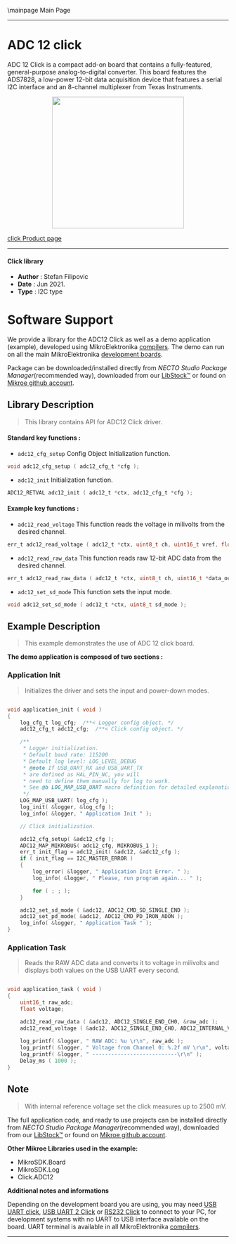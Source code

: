 \mainpage Main Page

---
# ADC 12 click

ADC 12 Click is a compact add-on board that contains a fully-featured, general-purpose analog-to-digital converter. This board features the ADS7828, a low-power 12-bit data acquisition device that features a serial I2C interface and an 8-channel multiplexer from Texas Instruments.

<p align="center">
  <img src="https://download.mikroe.com/images/click_for_ide/adc12_click.png" height=300px>
</p>

[click Product page](https://www.mikroe.com/adc-12-click)

---


#### Click library

- **Author**        : Stefan Filipovic
- **Date**          : Jun 2021.
- **Type**          : I2C type


# Software Support

We provide a library for the ADC12 Click
as well as a demo application (example), developed using MikroElektronika
[compilers](https://www.mikroe.com/necto-studio).
The demo can run on all the main MikroElektronika [development boards](https://www.mikroe.com/development-boards).

Package can be downloaded/installed directly from *NECTO Studio Package Manager*(recommended way), downloaded from our [LibStock&trade;](https://libstock.mikroe.com) or found on [Mikroe github account](https://github.com/MikroElektronika/mikrosdk_click_v2/tree/master/clicks).

## Library Description

> This library contains API for ADC12 Click driver.

#### Standard key functions :

- `adc12_cfg_setup` Config Object Initialization function.
```c
void adc12_cfg_setup ( adc12_cfg_t *cfg );
```

- `adc12_init` Initialization function.
```c
ADC12_RETVAL adc12_init ( adc12_t *ctx, adc12_cfg_t *cfg );
```

#### Example key functions :

- `adc12_read_voltage` This function reads the voltage in milivolts from the desired channel.
```c
err_t adc12_read_voltage ( adc12_t *ctx, uint8_t ch, uint16_t vref, float *data_out );
```

- `adc12_read_raw_data` This function reads raw 12-bit ADC data from the desired channel. 
```c
err_t adc12_read_raw_data ( adc12_t *ctx, uint8_t ch, uint16_t *data_out );
```

- `adc12_set_sd_mode` This function sets the input mode.
```c
void adc12_set_sd_mode ( adc12_t *ctx, uint8_t sd_mode );
```

## Example Description

> This example demonstrates the use of ADC 12 click board.

**The demo application is composed of two sections :**

### Application Init

> Initializes the driver and sets the input and power-down modes.

```c

void application_init ( void )
{
    log_cfg_t log_cfg;  /**< Logger config object. */
    adc12_cfg_t adc12_cfg;  /**< Click config object. */

    /** 
     * Logger initialization.
     * Default baud rate: 115200
     * Default log level: LOG_LEVEL_DEBUG
     * @note If USB_UART_RX and USB_UART_TX 
     * are defined as HAL_PIN_NC, you will 
     * need to define them manually for log to work. 
     * See @b LOG_MAP_USB_UART macro definition for detailed explanation.
     */
    LOG_MAP_USB_UART( log_cfg );
    log_init( &logger, &log_cfg );
    log_info( &logger, " Application Init " );

    // Click initialization.

    adc12_cfg_setup( &adc12_cfg );
    ADC12_MAP_MIKROBUS( adc12_cfg, MIKROBUS_1 );
    err_t init_flag = adc12_init( &adc12, &adc12_cfg );
    if ( init_flag == I2C_MASTER_ERROR ) 
    {
        log_error( &logger, " Application Init Error. " );
        log_info( &logger, " Please, run program again... " );

        for ( ; ; );
    }

    adc12_set_sd_mode ( &adc12, ADC12_CMD_SD_SINGLE_END );
    adc12_set_pd_mode( &adc12, ADC12_CMD_PD_IRON_ADON );
    log_info( &logger, " Application Task " );
}

```

### Application Task

> Reads the RAW ADC data and converts it to voltage in milivolts and displays
> both values on the USB UART every second.

```c

void application_task ( void )
{
    uint16_t raw_adc;
    float voltage;

    adc12_read_raw_data ( &adc12, ADC12_SINGLE_END_CH0, &raw_adc );
    adc12_read_voltage ( &adc12, ADC12_SINGLE_END_CH0, ADC12_INTERNAL_VREF, &voltage );
    
    log_printf( &logger, " RAW ADC: %u \r\n", raw_adc );
    log_printf( &logger, " Voltage from Channel 0: %.2f mV \r\n", voltage );
    log_printf( &logger, " ---------------------------\r\n" );
    Delay_ms ( 1000 );
}

```

## Note

> With internal reference voltage set the click measures up to 2500 mV.

The full application code, and ready to use projects can be installed directly from *NECTO Studio Package Manager*(recommended way), downloaded from our [LibStock&trade;](https://libstock.mikroe.com) or found on [Mikroe github account](https://github.com/MikroElektronika/mikrosdk_click_v2/tree/master/clicks).

**Other Mikroe Libraries used in the example:**

- MikroSDK.Board
- MikroSDK.Log
- Click.ADC12

**Additional notes and informations**

Depending on the development board you are using, you may need
[USB UART click](https://www.mikroe.com/usb-uart-click),
[USB UART 2 Click](https://www.mikroe.com/usb-uart-2-click) or
[RS232 Click](https://www.mikroe.com/rs232-click) to connect to your PC, for
development systems with no UART to USB interface available on the board. UART
terminal is available in all MikroElektronika
[compilers](https://shop.mikroe.com/compilers).

---
